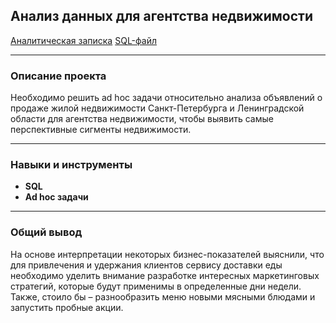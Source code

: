 ## Анализ данных для агентства недвижимости

[Аналитическая записка](https://disk.yandex.ru/d/tZmyUiZFxHUCRQ)
[SQL-файл](https://github.com/Olga-Agafonova-21/Practicum_project/blob/main/проект_8/Проект_Агентство_недвижимости(DBeaver-файл).sql)

---

### Описание проекта

Необходимо решить ad hoc задачи относительно анализа объявлений о продаже жилой недвижимости Санкт-Петербурга и Ленинградской области для агентства недвижимости, чтобы выявить самые перспективные сигменты недвижимости.

---

### Навыки и инструменты

* **SQL**
* **Ad hoc задачи**
  
---

### Общий вывод

На основе интерпретации некоторых бизнес-показателей выяснили, что для привлечения и удержания клиентов сервису доставки еды необходимо уделить внимание разработке интересных маркетинговых стратегий, которые будут применимы в определенные дни недели. Также, стоило бы –	разнообразить меню новыми мясными блюдами и запустить пробные акции.
